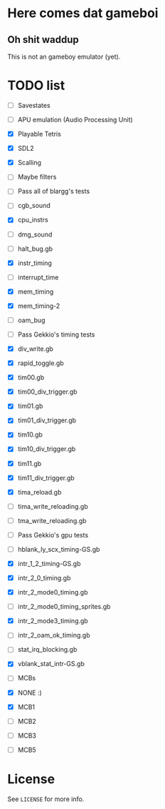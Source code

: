 Here comes dat gameboi
======================
Oh shit waddup
--------------

This is not an gameboy emulator (yet).

TODO list
=========

 - [ ] Savestates
 - [ ] APU emulation (Audio Processing Unit)

 - [x] Playable Tetris

 - [x] SDL2
  - [x] Scalling
  - [ ] Maybe filters

 - [ ] Pass all of blargg's tests
  - [ ] cgb_sound
  - [x] cpu_instrs
  - [ ] dmg_sound
  - [ ] halt_bug.gb
  - [x] instr_timing
  - [ ] interrupt_time
  - [x] mem_timing
  - [x] mem_timing-2
  - [ ] oam_bug

 - [ ] Pass Gekkio's timing tests
  - [x] div_write.gb
  - [x] rapid_toggle.gb
  - [x] tim00.gb
  - [x] tim00_div_trigger.gb
  - [x] tim01.gb
  - [x] tim01_div_trigger.gb
  - [x] tim10.gb
  - [x] tim10_div_trigger.gb
  - [x] tim11.gb
  - [x] tim11_div_trigger.gb
  - [x] tima_reload.gb
  - [ ] tima_write_reloading.gb
  - [ ] tma_write_reloading.gb

 - [ ] Pass Gekkio's gpu tests
  - [ ] hblank_ly_scx_timing-GS.gb
  - [x] intr_1_2_timing-GS.gb
  - [x] intr_2_0_timing.gb
  - [x] intr_2_mode0_timing.gb
  - [ ] intr_2_mode0_timing_sprites.gb
  - [x] intr_2_mode3_timing.gb
  - [ ] intr_2_oam_ok_timing.gb
  - [ ] stat_irq_blocking.gb
  - [x] vblank_stat_intr-GS.gb

 - [ ] MCBs
  - [x] NONE :)
  - [x] MCB1
  - [ ] MCB2
  - [ ] MCB3
  - [ ] MCB5

License
=======
See `LICENSE` for more info.
